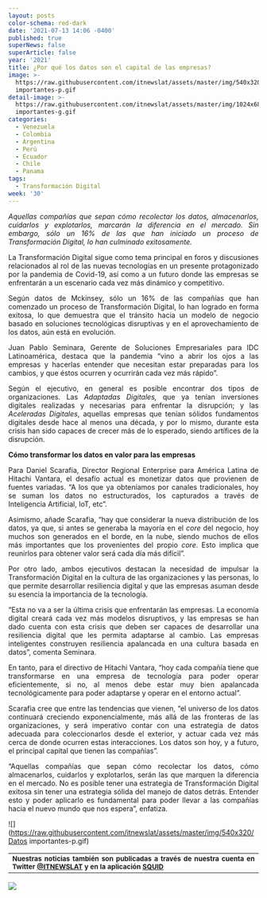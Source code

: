 ```yaml
---
layout: posts
color-schema: red-dark
date: '2021-07-13 14:06 -0400'
published: true
superNews: false
superArticle: false
year: '2021'
title: ¿Por qué los datos son el capital de las empresas?
image: >-
  https://raw.githubusercontent.com/itnewslat/assets/master/img/540x320/Datos
  importantes-p.gif
detail-image: >-
  https://raw.githubusercontent.com/itnewslat/assets/master/img/1024x680/Datos
  importantes-g.gif
categories:
  - Venezuela
  - Colombia
  - Argentina
  - Perú
  - Ecuador
  - Chile
  - Panama
tags:
  - Transformación Digital
week: '30'
---
```

<p style="text-align: justify;"><em>Aquellas compañías que sepan cómo recolectar los datos, almacenarlos, cuidarlos y explotarlos, marcarán la diferencia en el mercado. Sin embargo, sólo un 16% de las que han iniciado un proceso de Transformación Digital, lo han culminado exitosamente.</em></p>
<p style="text-align: justify;">La Transformación Digital sigue como tema principal en foros y discusiones relacionados al rol de las nuevas tecnologías en un presente protagonizado por la pandemia de Covid-19, así como a un futuro donde las empresas se enfrentarán a un escenario cada vez más dinámico y competitivo.</p>
<p style="text-align: justify;">Según datos de Mckinsey, sólo un 16% de las compañías que han comenzado un proceso de Transformación Digital, lo han logrado en forma exitosa, lo que demuestra que el tránsito hacia un modelo de negocio basado en soluciones tecnológicas disruptivas y en el aprovechamiento de los datos, aún está en evolución.</p>
<p style="text-align: justify;">Juan Pablo Seminara, Gerente de Soluciones Empresariales para IDC Latinoamérica, destaca que la pandemia “vino a abrir los ojos a las empresas y hacerlas entender que necesitan estar preparadas para los cambios, y que éstos ocurren y ocurrirán cada vez más rápido”.</p>
<p style="text-align: justify;">Según el ejecutivo, en general es posible encontrar dos tipos de organizaciones. Las <em>Adaptadas Digitales, </em>que ya tenían inversiones digitales realizadas y necesarias para enfrentar la disrupción; y las <em>Aceleradas Digitales</em>, aquellas empresas que tenían sólidos fundamentos digitales desde hace al menos una década, y por lo mismo, durante esta crisis han sido capaces de crecer más de lo esperado, siendo artífices de la disrupción.</p>
<p style="text-align: justify;"><strong>Cómo transformar los datos en valor para las empresas</strong></p>
<p style="text-align: justify;">Para Daniel Scarafia, Director Regional Enterprise para América Latina de Hitachi Vantara, el desafío actual es monetizar datos que provienen de fuentes variadas. “A los que ya obteníamos por canales tradicionales, hoy se suman los datos no estructurados, los capturados a través de Inteligencia Artificial, IoT, etc”.</p>
<p style="text-align: justify;">Asimismo, añade Scarafia, “hay que considerar la nueva distribución de los datos, ya que, si antes se generaba la mayoría en el <em>core</em> del negocio, hoy muchos son generados en el borde, en la nube, siendo muchos de ellos más importantes que los provenientes del propio <em>core</em>. Esto implica que reunirlos para obtener valor será cada día más difícil”.</p>
<p style="text-align: justify;">Por otro lado, ambos ejecutivos destacan la necesidad de impulsar la Transformación Digital en la cultura de las organizaciones y las personas, lo que permite desarrollar resiliencia digital y que las empresas asuman desde su esencia la importancia de la tecnología.</p>
<p style="text-align: justify;">“Esta no va a ser la última crisis que enfrentarán las empresas. La economía digital creará cada vez más modelos disruptivos, y las empresas se han dado cuenta con esta crisis que deben ser capaces de desarrollar una resiliencia digital que les permita adaptarse al cambio. Las empresas inteligentes construyen resiliencia apalancada en una cultura basada en datos”, comenta Seminara.</p>
<p style="text-align: justify;">En tanto, para el directivo de Hitachi Vantara, “hoy cada compañía tiene que transformarse en una empresa de tecnología para poder operar eficientemente, si no, al menos debe estar muy bien apalancada tecnológicamente para poder adaptarse y operar en el entorno actual”.</p>
<p style="text-align: justify;">Scarafia cree que entre las tendencias que vienen, “el universo de los datos continuará creciendo exponencialmente, más allá de las fronteras de las organizaciones, y será imperativo contar con una estrategia de datos adecuada para coleccionarlos desde el exterior, y actuar cada vez más cerca de donde ocurren estas interacciones. Los datos son hoy, y a futuro, el principal capital que tienen las compañías”.</p>
<p style="text-align: justify;">“Aquellas compañías que sepan cómo recolectar los datos, cómo almacenarlos, cuidarlos y explotarlos, serán las que marquen la diferencia en el mercado. No es posible tener una estrategia de Transformación Digital exitosa sin tener una estrategia sólida del manejo de datos detrás. Entender esto y poder aplicarlo es fundamental para poder llevar a las compañías hacia el nuevo mundo que nos espera”, enfatiza.</p>

![](https://raw.githubusercontent.com/itnewslat/assets/master/img/540x320/Datos importantes-p.gif)

<table style="height: 42px;" width="569">
<tbody>
<tr>
<td style="text-align: justify;"><sub><strong>Nuestras noticias también son publicadas a través de nuestra cuenta en Twitter <a href="https://twitter.com/itnewslat?lang=es">@ITNEWSLAT</a> y en la aplicación <a href="https://squidapp.co/en/">SQUID</a></strong></sub></td>
</tr>
</tbody>
</table>

<img src="https://tracker.metricool.com/c3po.jpg?hash=56f88a41e39ab42c063cc51676587a04"/>
